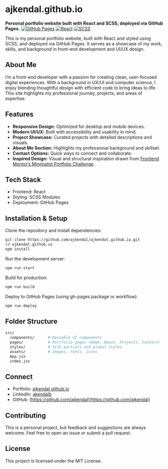 # ajkendal.github.io

**Personal portfolio website built with React and SCSS, deployed via GitHub Pages.**
[![GitHub Pages](https://img.shields.io/badge/deployed-GitHub%20Pages-blue)](https://ajkendal.github.io)
[![React](https://img.shields.io/badge/Built%20With-React-61DAFB?logo=react&logoColor=white)](https://react.dev/)
[![SCSS](https://img.shields.io/badge/Styled%20With-SCSS-CC6699?logo=sass&logoColor=white)](https://sass-lang.com/)

This is my personal portfolio website, built with React and styled using SCSS, and deployed via GitHub Pages. It serves as a showcase of my work, skills, and background in front-end development and UI/UX design.

## About Me

I’m a front-end developer with a passion for creating clean, user-focused digital experiences. With a background in UX/UI and computer science, I enjoy blending thoughtful design with efficient code to bring ideas to life. This site highlights my professional journey, projects, and areas of expertise.

## Features

- **Responsive Design:** Optimized for desktop and mobile devices.
- **Modern UI/UX:** Built with accessibility and usability in mind.
- **Project Showcase:** Curated projects with detailed descriptions and visuals.
- **About Me Section:** Highlights my professional background and skillset.
- **Contact Options:** Quick ways to connect and collaborate.
- **Inspired Design:** Visual and structural inspiration drawn from [Frontend Mentor’s Minimalist Portfolio Challenge](https://www.frontendmentor.io/challenges/minimalist-portfolio-website-LMy-ZRyiE).

## Tech Stack

- Frontend: React
- Styling: SCSS Modules
- Deployment: GitHub Pages

## Installation & Setup

Clone the repository and install dependencies:

```bash
git clone https://github.com/ajkendal/ajkendal.github.io.git
cd ajkendal.github.io
npm install
```

Run the development server:

```bash
npm run start
```

Build for production:

```bash
npm run build
```

Deploy to GitHub Pages (using gh-pages package or workflow):

```bash
npm run deploy
```

## Folder Structure

```bash
src/
  components/      # Reusable UI components
  pages/           # Portfolio pages (Home, About, Projects, Contact)
  styles/          # SCSS partials and global styles
  assets/          # Images, fonts, icons
  App.jsx
  index.jsx
```

## Connect

- Portfolio: [ajkendal.github.io](https://ajkendal.github.io/)
- LinkedIn: [akendalb](https://www.linkedin.com/in/akendalb/)
- GitHub: [https://github.com/ajkendal](https://github.com/ajkendal)

## Contributing

This is a personal project, but feedback and suggestions are always welcome. Feel free to open an issue or submit a pull request.

## License

This project is licensed under the MIT License.
